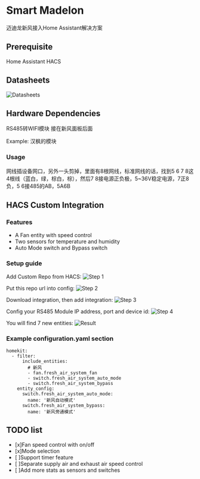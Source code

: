 # Smart Madelon

迈迪龙新风接入Home Assistant解决方案

## Prerequisite
Home Assistant
HACS

## Datasheets
![Datasheets](assets/datasheets.jpg)

## Hardware Dependencies
RS485转WIFI模块 接在新风面板后面

Example:
汉枫的模块

### Usage
网线插设备网口，另外一头剪掉，里面有8根网线，标准网线的话，找到5 6 7 8这4根线（蓝白，绿，棕白，棕），然后7 8接电源正负极，5~36V稳定电源，7正8负，5 6接485的AB，5A6B

## HACS Custom Integration
### Features
- A Fan entity with speed control
- Two sensors for temperature and humidity
- Auto Mode switch and Bypass switch


### Setup guide

Add Custom Repo from HACS:
![Step 1](assets/step1.png)

Put this repo url into config:
![Step 2](assets/step2.png)

Download integration, then add integration:
![Step 3](assets/step3.png)

Config your RS485 Module IP address, port and device id:
![Step 4](assets/step4.png)

You will find 7 new entities:
![Result](assets/result.png)


### Example configuration.yaml section
```
homekit:
  - filter:
      include_entities:
        # 新风
        - fan.fresh_air_system_fan
        - switch.fresh_air_system_auto_mode
        - switch.fresh_air_system_bypass
    entity_config:
      switch.fresh_air_system_auto_mode:
        name: '新风自动模式'
      switch.fresh_air_system_bypass:
        name: '新风旁通模式'
```

## TODO list

- [x]Fan speed control with on/off
- [x]Mode selection
- [ ]Support timer feature
- [ ]Separate supply air and exhaust air speed control
- [ ]Add more stats as sensors and switches

